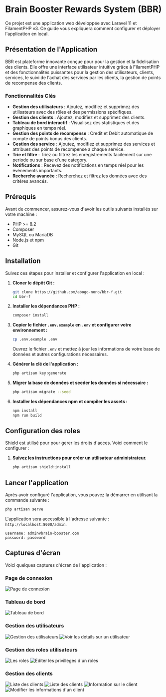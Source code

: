 # Brain Booster Rewards System (BBR)

Ce projet est une application web développée avec Laravel 11 et FilamentPHP v3. Ce guide vous expliquera comment configurer et déployer l'application en local.

## Présentation de l'Application

BBR est plateforme innovante conçue pour pour la gestion et la fidelisation des clients. Elle offre une interface utilisateur intuitive grâce à FilamentPHP et des fonctionnalités puissantes pour la gestion des utilisateurs, clients, services, le suivi de l'achat des services par les clients, la gestion de points de recompense des clients.

### Fonctionnalités Clés

- **Gestion des utilisateurs** : Ajoutez, modifiez et supprimez des utilisateurs avec des rôles et des permissions spécifiques.
- **Gestion des clients** : Ajoutez, modifiez et supprimez des clients.
- **Tableau de bord interactif** : Visualisez des statistiques et des graphiques en temps réel.
- **Gestion des points de recompense** : Credit et Debit automatique de compte de points bonus des clients.
- **Gestion des service** : Ajoutez, modifiez et supprimez des services et attribuez des points de recompense a chaque service.
- **Trie et filtre** : Triez ou filtrez les enregistrements facilement sur une periode ou sur base d'une category.
- **Notifications** : Recevez des notifications en temps réel pour les événements importants.
- **Recherche avancée** : Recherchez et filtrez les données avec des critères avancés.

## Prérequis

Avant de commencer, assurez-vous d'avoir les outils suivants installés sur votre machine :

- PHP >= 8.2
- Composer
- MySQL ou MariaDB
- Node.js et npm
- Git

## Installation

Suivez ces étapes pour installer et configurer l'application en local :

1. **Cloner le dépôt Git :**

   ```bash
   git clone https://github.com/abogo-nono/bbr-f.git
   cd bbr-f
   ```

2. **Installer les dépendances PHP :**

   ```bash
   composer install
   ```

3. **Copier le fichier `.env.example` en `.env` et configurer votre environnement :**

   ```bash
   cp .env.example .env
   ```

   Ouvrez le fichier `.env` et mettez à jour les informations de votre base de données et autres configurations nécessaires.

4. **Générer la clé de l'application :**

   ```bash
   php artisan key:generate
   ```

5. **Migrer la base de données et seeder les données si nécessaire :**

   ```bash
   php artisan migrate --seed
   ```

6. **Installer les dépendances npm et compiler les assets :**

   ```bash
   npm install
   npm run build
   ```

## Configuration des roles

Shield est utilisé pour pour gerer les droits d'acces. Voici comment le configurer :

1. **Suivez les instructions pour créer un utilisateur administrateur.**
    ```bash
   php artisan shield:install
   ```

## Lancer l'application

Après avoir configuré l'application, vous pouvez la démarrer en utilisant la commande suivante :

```bash
php artisan serve
```

L'application sera accessible à l'adresse suivante : `http://localhost:8000/admin`.

```text
username: admin@brain-booster.com
password: password
```

## Captures d'écran

Voici quelques captures d'écran de l'application :

### Page de connexion

<img alt="Page de connexion" src="./screenshots/Screenshot 2024-07-04 at 07-29-43 Login - BB Rewards.png" title="Login"/>

### Tableau de bord

<img alt="Tableau de bord" src="./screenshots/Screenshot 2024-07-04 at 07-30-22 Dashboard - BB Rewards.png" title="Dashboard"/>

### Gestion des utilisateurs

<img alt="Gestion des utilisateurs" src="./screenshots/Screenshot 2024-07-04 at 07-31-37 Users - BB Rewards.png" title="Users"/>

<img alt="Voir les details sur un utilisateur" src="./screenshots/Screenshot 2024-07-04 at 07-31-50 View User - BB Rewards.png" title="User View"/>

### Gestion des roles utilisateurs

<img alt="Les roles" src="./screenshots/Screenshot 2024-07-04 at 07-31-59 Roles - BB Rewards.png" title="Roles"/>

<img alt="Editer les privilleges d&#39;un roles" src="./screenshots/Screenshot 2024-07-04 at 07-32-07 Edit super_admin - BB Rewards.png" title="Edit Roles"/>

### Gestion des clients

<img alt="Liste des clients" src="./screenshots/Screenshot 2024-07-04 at 07-30-31 Clients - BB Rewards.png" title="Clients"/>

<img alt="Liste des clients" src="./screenshots/Screenshot 2024-07-04 at 07-32-28 Clients - BB Rewards.png" title="Clients"/>

<img alt="Information sur le client" src="./screenshots/Screenshot 2024-07-04 at 07-30-54 Clients - BB Rewards.png" title="Client details"/>

<img alt="Modifier les informations d&#39;un client" src="./screenshots/Screenshot 2024-07-04 at 07-31-02 Edit Client - BB Rewards.png" title="Edit client"/>

